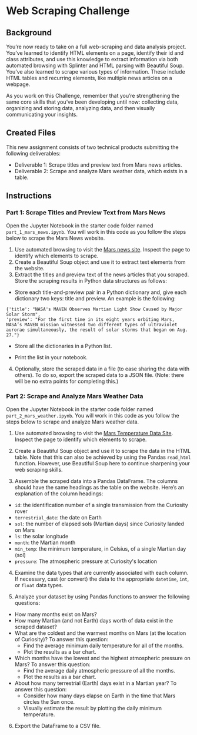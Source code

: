 # Web Scraping Challenge
## Background
You’re now ready to take on a full web-scraping and data analysis project. You’ve learned to identify HTML elements on a page, identify their id and class attributes, and use this knowledge to extract information via both automated browsing with Splinter and HTML parsing with Beautiful Soup. You’ve also learned to scrape various types of information. These include HTML tables and recurring elements, like multiple news articles on a webpage.

As you work on this Challenge, remember that you’re strengthening the same core skills that you’ve been developing until now: collecting data, organizing and storing data, analyzing data, and then visually communicating your insights.

## Created Files
This new assignment consists of two technical products submitting the following deliverables:

* Deliverable 1: Scrape titles and preview text from Mars news articles.
* Deliverable 2: Scrape and analyze Mars weather data, which exists in a table.

## Instructions
### Part 1: Scrape Titles and Preview Text from Mars News
Open the Jupyter Notebook in the starter code folder named ```part_1_mars_news.ipynb```. You will work in this code as you follow the steps below to scrape the Mars News website.

1. Use automated browsing to visit the [Mars news site](https://static.bc-edx.com/data/web/mars_news/index.html). Inspect the page to identify which elements to scrape.
2. Create a Beautiful Soup object and use it to extract text elements from the website.
3. Extract the titles and preview text of the news articles that you scraped. Store the scraping results in Python data structures as follows:
  * Store each title-and-preview pair in a Python dictionary and, give each dictionary two keys: title and preview. An example is the following:
  
  ```
  {'title': "NASA's MAVEN Observes Martian Light Show Caused by Major Solar Storm", 
 'preview': "For the first time in its eight years orbiting Mars, NASA’s MAVEN mission witnessed two different types of ultraviolet aurorae simultaneously, the result of solar storms that began on Aug. 27."}
 ```
  
  * Store all the dictionaries in a Python list.

  * Print the list in your notebook.
4. Optionally, store the scraped data in a file (to ease sharing the data with others). To do so, export the scraped data to a JSON file. (Note: there will be no extra points for completing this.)

### Part 2: Scrape and Analyze Mars Weather Data

Open the Jupyter Notebook in the starter code folder named ```part_2_mars_weather.ipynb```. You will work in this code as you follow the steps below to scrape and analyze Mars weather data.

1. Use automated browsing to visit the [Mars Temperature Data Site](https://static.bc-edx.com/data/web/mars_facts/temperature.html ). Inspect the page to identify which elements to scrape.

2. Create a Beautiful Soup object and use it to scrape the data in the HTML table. Note that this can also be achieved by using the Pandas ```read_html``` function. However, use Beautiful Soup here to continue sharpening your web scraping skills.

3. Assemble the scraped data into a Pandas DataFrame. The columns should have the same headings as the table on the website. Here’s an explanation of the column headings:

* ```id```: the identification number of a single transmission from the Curiosity rover
* ```terrestrial_date```: the date on Earth
* ```sol```: the number of elapsed sols (Martian days) since Curiosity landed on Mars
* ```ls```: the solar longitude
* ```month```: the Martian month
* ```min_temp```: the minimum temperature, in Celsius, of a single Martian day (sol)
* ```pressure```: The atmospheric pressure at Curiosity's location

4. Examine the data types that are currently associated with each column. If necessary, cast (or convert) the data to the appropriate ```datetime```, ```int```, or ```float``` data types.

5. Analyze your dataset by using Pandas functions to answer the following questions:

* How many months exist on Mars?
* How many Martian (and not Earth) days worth of data exist in the scraped dataset?
* What are the coldest and the warmest months on Mars (at the location of Curiosity)? To answer this question:
  * Find the average minimum daily temperature for all of the months.
  * Plot the results as a bar chart.
* Which months have the lowest and the highest atmospheric pressure on Mars? To answer this question:
  * Find the average daily atmospheric pressure of all the months.
  * Plot the results as a bar chart.
* About how many terrestrial (Earth) days exist in a Martian year? To answer this question:
  * Consider how many days elapse on Earth in the time that Mars circles the Sun once.
  * Visually estimate the result by plotting the daily minimum temperature.
6. Export the DataFrame to a CSV file.


